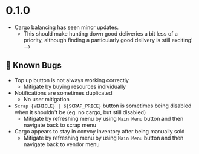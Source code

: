 <!------ 0.1.0 -------------------------------------------------------------------------------------------------------->
# 0.1.0


<!-- ## 🗺️ The map is now four times the resolution!
### 🥾 We've moved around and messed with the roads and trails quite a bit
- This change was made with the aim of making offroad builds and convoys more viable.
- We've removed or degraded several roads and trails, functionally nerfing convoys that can't rough it.
### 🏃 We've sped up tile traversal.
- This speed-up isn't directly proportionally with the increase in world scale The Desolate Frontiers now feel a lot bigger!
### 📈 The basic 3 resoures (⛽️ Fuel, 💧 Water, and 🥪 Food) now have a supply and demand system to their pricing.
- The price of goods going up when there is a shortage, and down when there is oversupply.
- There is *some* baseline generation in all settlements, but especially smaller settlements are now somewhat dependant on player deliveries of basic resources to keep decent stocks.
- We've added over a dozen new `village` settlements.
  - Villages primarily import resources, and don't have many deliveries.
  - Many of sometimes a bit off the beaten path.
  - These make for interesting little diversions, and help bridge some of the gaps left in the newly embiggened map.
  - Villages also generally feature lower prices for resources, although they're also the most sensitive to the supply/demand system.


## 🚘 Vehicles have been heavily reworked!
### 🫆 Vehicle (and brand) names are now original to Desolate Frontiers!
- We didn't want smoke from lawyers, the worst type of smoke.
- There's a lot of fun easter eggs to find. We'll leave it at that, given said lawyerly smoke.

### 🔋 Electric powertrains are now fully supported!
- Electric vehicles consume a new resource, `kWh` (kiloWatt-hours), and can only consume kWh from that vehicle's battery
  - kWh are stored in battery parts, of which a vehicle can only have one.
  - This means you cannot suppliment the battery with extra battery cargo like you can suppliment a vehicle's fuel tank with jerry cans!
- Hybrids are now also supported!
  - We've added several new-to-DF hybrid vehicles that will spawn at various dealerships.
  - And you can also make your own hybrids by adding an internal-combustion drivetrain to an electric vehicle, or an electric drivetrain to an internal-combustion vehicle!
  - Hybrids will expend their electric charge first, and then fall back onto their fuel-internal-combustion drivetrain.
  - This isn't exactly how many real world hybrids work, but we wanted to keep this system simple and easy to understand.
- Electric vehicles charge for free at settlements.
  - Most quickly in domes, and more slowly in smaller settlements.

### ⛽️ Internal-combustion-engines (ICEs) are now swappable!
- Some crate motors also include supporting parts like turbochargers and superchargers.

### 🚛 Trailers have been signifigantly overhauled!
  - Trailers can now be removed from a vehicle at settlement mechanics
  - Trailers now come in 3 flavors
    - Light duty trailers mounted with a Bumper Ball (`bumper` slot coupling part)
    - Medium trailers mounted with a bed mounted Gooseneck hitch (`upfit` slot coupling part)
    - Heavy trailers mounted with a Pintle Hitch & Lunette Ring (`bumper` slot coupling part)
    - Semi trailers mounted with a 2-or-3½-inch Fifth Wheel (`upfit` slot coupling part)
  - There are now several trailers for each coupling type.
    - Including water and fuel tanker trailers.
  - Passenger vehicles cannot haul trailers; traversing the Desolate Frontiers is rough, and nothing short of a proper, frame mounted trailer coupling can handle it.

### 🥊 Vehicles now come in 10 weight classes!
- Some parts have a minimum weight class requirement now, such as trailer couplings.
- Higher weight classes come with caps to a vehicle's 3 basic stats (🌿 Efficiency, 🚀 Top Speed, and 🏔️ Offroad Capability)
  - Hard caps are simple ceilings, simply being the maximum for the stats. this acts similarly to how the current 100 stat limitations work.
  - Soft caps are a point where each additional point in that stat will require 2 of the raw stat. So, a vehicle with a soft limit at 30 will require 36 raw points in Efficiency to acheive a 33 / 100 rating, but a raw Efficiency of 28 will still result in a 28 / 100 rating.
- The weight classes in question:
  - Class 0: *Passenger Vehicles*
    - Hard cap: 100
    - Soft cap: 100
    - No trailers
  - Class 1-2: *Light-Duty Trucks*
    - Hard cap: 100
    - Soft cap: 90
    - Light trailers
  - Class 3-5: *Medium-Duty Trucks & Vans*
    - Hard cap: 90
    - Soft cap: 80
    - Light & Medium trailers
  - Class 6-7: *Heavy-Duty Trucks & Busses*
    - Hard cap: 80
    - Soft cap: 60
    - All trailers
  - Class 8: *Tractors*
    - Hard cap: 70
    - Soft cap: 40
    - All trailers
  - Class 9: *Super Heavy Vehicles*
    - Hard cap: 40
    - Soft cap: 10
    - All trailers
- Weight classes are loosely based on the [US GWVR classes](<https://afdc.energy.gov/data/10380>)
  - But, some vehicles are in a given class for balancing reasons rather than a direct mapping of "vehicle-weight : weight-class". Don't take these too literally.

### ♻️ Vehicles can now be scrapped at a mechanic!
- Scrapping a vehicle costs 1/4 of the value of the vehicle
- Scrapping a vehicle destroys the underlying vehicle, but yeilds any `salvageable` parts.
  - We expect scrapping to be a way for players to get back some of their investment in a vehicle's parts, usually to apply those parts to a bigger, more capable vehicle. For example, you might heavily upgrade your starter vehicle, but eventually have a fleet full of medium-duty trucks, of which one may be a good fit for all of the (salvageable) modifications on your starter. So, you scrap your starter, and apply those parts to a better vehicle.


## :df_plus: Desolate Frontiers +
- DF+ is a subscription that supports ongoing game development while enhancing the gameplay experience with several features.
  - Unlimited Vehicle Management
    - Build convoys of any size
    - Run multiple convoys simultaneously across the wasteland
    - Rename vehicles and convoys for better organization
  - Advanced Logistics
    - Full warehouse functionality for storage and trading
    - Create new convoys directly from warehouses
    - Optimize supply chains across territories
  - Customization Options
    - Design and display syndicate banners
    - Establish faction identity in the wasteland
  - In-game assets remain intact even if a subscription ends
- The core Desolate Frontiers experience remains completely free
  - Free players can command convoys with up to 4 vehicles
  - Free players can operate one convoy in transit at a time
  - Free players can withdraw items from warehouses (but not deposit)
- DF+ includes a referral system
  - When a player uses a referral code and subscribes to DF+, the referring player receives 14 days of free premium access
  - Referral bonuses apply whether the referring player is currently subscribed or not


## 🛠️ Misc minor updates and fixes
- Resource estimation is now much more accurate.
  - This also comes with a fuzz factor on the estimates that you are displayed on the frontend; some future features are going to make exact resource estimation much less reliable.  <!-- move to frontend notes? -->
- Cargo balancing has seen minor updates.
  - This should make hunting down good deliveries a bit less of a priority, although finding a particularly good delivery is still exciting! -->


## 🐛 Known Bugs
- Top up button is not always working correctly
  - Mitigate by buying resources individually
- Notifications are sometimes duplicated
  - No user mitigation
- `Scrap {VEHICLE} | ${SCRAP_PRICE}` button is sometimes being disabled when it shouldn't be (eg. no cargo, but still disabled)
  - Mitigate by refreshing menu by using `Main Menu` button and then navigate back to scrap menu
- Cargo appears to stay in convoy inventory after being manually sold
  - Mitigate by refreshing menu by using `Main Menu` button and then navigate back to vendor menu
